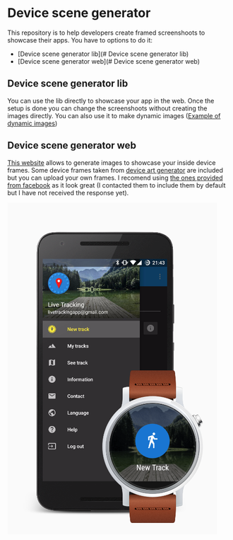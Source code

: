 # Device scene generator

This repository is to help developers create framed screenshoots to showcase their apps. You have to options to do it:
 - [Device scene generator lib](# Device scene generator lib)
 - [Device scene generator web](# Device scene generator web)
 
## Device scene generator lib

You can use the lib directly to showcase your app in the web. Once the setup is done you can change the screenshoots without creating the images directly. You can also use it to make dynamic images ([Example of dynamic images](http://live-tracking.appspot.com/en/index.jsp))

## Device scene generator web

[This website](http://9and3r.github.io/device_scene_generator/device_scene_generator/device_scene_editor.html) allows to generate images to showcase your inside device frames. Some device frames taken from [device art generator](https://developer.android.com/distribute/tools/promote/device-art.html) are included but you can upload your own frames. I recomend using [the ones provided from facebook](http://facebook.design/devices) as it look great (I contacted them to include them by default but I have not received the response yet).

![Generated image example](/examples/img/example_image.png)


